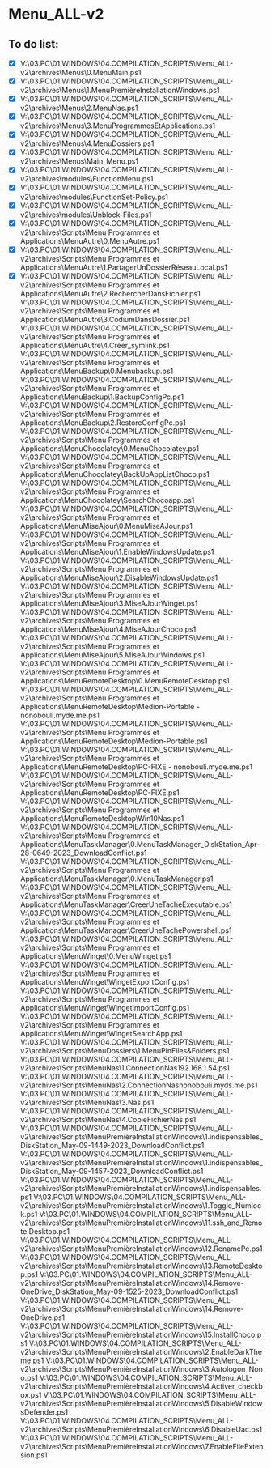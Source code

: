 # Menu_ALL-v2

## To do list:
-[x] V:\03.PC\01.WINDOWS\04.COMPILATION_SCRIPTS\Menu_ALL-v2\archives\Menus\0.MenuMain.ps1
-[x] V:\03.PC\01.WINDOWS\04.COMPILATION_SCRIPTS\Menu_ALL-v2\archives\Menus\1.MenuPremièreInstallationWindows.ps1
-[x] V:\03.PC\01.WINDOWS\04.COMPILATION_SCRIPTS\Menu_ALL-v2\archives\Menus\2.MenuNas.ps1
-[x] V:\03.PC\01.WINDOWS\04.COMPILATION_SCRIPTS\Menu_ALL-v2\archives\Menus\3.MenuProgrammesEtApplications.ps1
-[x] V:\03.PC\01.WINDOWS\04.COMPILATION_SCRIPTS\Menu_ALL-v2\archives\Menus\4.MenuDossiers.ps1
-[x] V:\03.PC\01.WINDOWS\04.COMPILATION_SCRIPTS\Menu_ALL-v2\archives\Menus\Main_Menu.ps1
-[x] V:\03.PC\01.WINDOWS\04.COMPILATION_SCRIPTS\Menu_ALL-v2\archives\modules\FunctionMenu.ps1
-[x] V:\03.PC\01.WINDOWS\04.COMPILATION_SCRIPTS\Menu_ALL-v2\archives\modules\FunctionSet-Policy.ps1
-[x] V:\03.PC\01.WINDOWS\04.COMPILATION_SCRIPTS\Menu_ALL-v2\archives\modules\Unblock-Files.ps1
-[x] V:\03.PC\01.WINDOWS\04.COMPILATION_SCRIPTS\Menu_ALL-v2\archives\Scripts\Menu Programmes et Applications\MenuAutre\0.MenuAutre.ps1
-[x] V:\03.PC\01.WINDOWS\04.COMPILATION_SCRIPTS\Menu_ALL-v2\archives\Scripts\Menu Programmes et Applications\MenuAutre\1.PartagerUnDossierRéseauLocal.ps1
-[x] V:\03.PC\01.WINDOWS\04.COMPILATION_SCRIPTS\Menu_ALL-v2\archives\Scripts\Menu Programmes et Applications\MenuAutre\2.RechercherDansFichier.ps1
V:\03.PC\01.WINDOWS\04.COMPILATION_SCRIPTS\Menu_ALL-v2\archives\Scripts\Menu Programmes et Applications\MenuAutre\3.CodiumDansDossier.ps1
V:\03.PC\01.WINDOWS\04.COMPILATION_SCRIPTS\Menu_ALL-v2\archives\Scripts\Menu Programmes et Applications\MenuAutre\4.Créer_symlink.ps1
V:\03.PC\01.WINDOWS\04.COMPILATION_SCRIPTS\Menu_ALL-v2\archives\Scripts\Menu Programmes et Applications\MenuBackup\0.Menubackup.ps1
V:\03.PC\01.WINDOWS\04.COMPILATION_SCRIPTS\Menu_ALL-v2\archives\Scripts\Menu Programmes et Applications\MenuBackup\1.BackupConfigPc.ps1
V:\03.PC\01.WINDOWS\04.COMPILATION_SCRIPTS\Menu_ALL-v2\archives\Scripts\Menu Programmes et Applications\MenuBackup\2.RestoreConfigPc.ps1
V:\03.PC\01.WINDOWS\04.COMPILATION_SCRIPTS\Menu_ALL-v2\archives\Scripts\Menu Programmes et Applications\MenuChocolatey\0.MenuChocolatey.ps1
V:\03.PC\01.WINDOWS\04.COMPILATION_SCRIPTS\Menu_ALL-v2\archives\Scripts\Menu Programmes et Applications\MenuChocolatey\BackUpAppListChoco.ps1
V:\03.PC\01.WINDOWS\04.COMPILATION_SCRIPTS\Menu_ALL-v2\archives\Scripts\Menu Programmes et Applications\MenuChocolatey\SearchChocoapp.ps1
V:\03.PC\01.WINDOWS\04.COMPILATION_SCRIPTS\Menu_ALL-v2\archives\Scripts\Menu Programmes et Applications\MenuMiseAjour\0.MenuMiseAJour.ps1
V:\03.PC\01.WINDOWS\04.COMPILATION_SCRIPTS\Menu_ALL-v2\archives\Scripts\Menu Programmes et Applications\MenuMiseAjour\1.EnableWindowsUpdate.ps1
V:\03.PC\01.WINDOWS\04.COMPILATION_SCRIPTS\Menu_ALL-v2\archives\Scripts\Menu Programmes et Applications\MenuMiseAjour\2.DisableWindowsUpdate.ps1
V:\03.PC\01.WINDOWS\04.COMPILATION_SCRIPTS\Menu_ALL-v2\archives\Scripts\Menu Programmes et Applications\MenuMiseAjour\3.MiseAJourWinget.ps1
V:\03.PC\01.WINDOWS\04.COMPILATION_SCRIPTS\Menu_ALL-v2\archives\Scripts\Menu Programmes et Applications\MenuMiseAjour\4.MiseAJourChoco.ps1
V:\03.PC\01.WINDOWS\04.COMPILATION_SCRIPTS\Menu_ALL-v2\archives\Scripts\Menu Programmes et Applications\MenuMiseAjour\5.MiseAJourWindows.ps1
V:\03.PC\01.WINDOWS\04.COMPILATION_SCRIPTS\Menu_ALL-v2\archives\Scripts\Menu Programmes et Applications\MenuRemoteDesktop\0.MenuRemoteDesktop.ps1
V:\03.PC\01.WINDOWS\04.COMPILATION_SCRIPTS\Menu_ALL-v2\archives\Scripts\Menu Programmes et Applications\MenuRemoteDesktop\Medion-Portable - nonobouli.myde.me.ps1
V:\03.PC\01.WINDOWS\04.COMPILATION_SCRIPTS\Menu_ALL-v2\archives\Scripts\Menu Programmes et Applications\MenuRemoteDesktop\Medion-Portable.ps1
V:\03.PC\01.WINDOWS\04.COMPILATION_SCRIPTS\Menu_ALL-v2\archives\Scripts\Menu Programmes et Applications\MenuRemoteDesktop\PC-FIXE - nonobouli.myde.me.ps1
V:\03.PC\01.WINDOWS\04.COMPILATION_SCRIPTS\Menu_ALL-v2\archives\Scripts\Menu Programmes et Applications\MenuRemoteDesktop\PC-FIXE.ps1
V:\03.PC\01.WINDOWS\04.COMPILATION_SCRIPTS\Menu_ALL-v2\archives\Scripts\Menu Programmes et Applications\MenuRemoteDesktop\Win10Nas.ps1
V:\03.PC\01.WINDOWS\04.COMPILATION_SCRIPTS\Menu_ALL-v2\archives\Scripts\Menu Programmes et Applications\MenuTaskManager\0.MenuTaskManager_DiskStation_Apr-28-0649-2023_DownloadConflict.ps1
V:\03.PC\01.WINDOWS\04.COMPILATION_SCRIPTS\Menu_ALL-v2\archives\Scripts\Menu Programmes et Applications\MenuTaskManager\0.MenuTaskManager.ps1
V:\03.PC\01.WINDOWS\04.COMPILATION_SCRIPTS\Menu_ALL-v2\archives\Scripts\Menu Programmes et Applications\MenuTaskManager\CreerUneTacheExecutable.ps1
V:\03.PC\01.WINDOWS\04.COMPILATION_SCRIPTS\Menu_ALL-v2\archives\Scripts\Menu Programmes et Applications\MenuTaskManager\CreerUneTachePowershell.ps1
V:\03.PC\01.WINDOWS\04.COMPILATION_SCRIPTS\Menu_ALL-v2\archives\Scripts\Menu Programmes et Applications\MenuWinget\0.MenuWinget.ps1
V:\03.PC\01.WINDOWS\04.COMPILATION_SCRIPTS\Menu_ALL-v2\archives\Scripts\Menu Programmes et Applications\MenuWinget\WingetExportConfig.ps1
V:\03.PC\01.WINDOWS\04.COMPILATION_SCRIPTS\Menu_ALL-v2\archives\Scripts\Menu Programmes et Applications\MenuWinget\WingetImportConfig.ps1
V:\03.PC\01.WINDOWS\04.COMPILATION_SCRIPTS\Menu_ALL-v2\archives\Scripts\Menu Programmes et Applications\MenuWinget\WingetSearchApp.ps1
V:\03.PC\01.WINDOWS\04.COMPILATION_SCRIPTS\Menu_ALL-v2\archives\Scripts\MenuDossiers\1.MenuPinFiles&Folders.ps1
V:\03.PC\01.WINDOWS\04.COMPILATION_SCRIPTS\Menu_ALL-v2\archives\Scripts\MenuNas\1.ConnectionNas192.168.1.54.ps1
V:\03.PC\01.WINDOWS\04.COMPILATION_SCRIPTS\Menu_ALL-v2\archives\Scripts\MenuNas\2.ConnectionNasnonobouli.myds.me.ps1
V:\03.PC\01.WINDOWS\04.COMPILATION_SCRIPTS\Menu_ALL-v2\archives\Scripts\MenuNas\3.Nas.ps1
V:\03.PC\01.WINDOWS\04.COMPILATION_SCRIPTS\Menu_ALL-v2\archives\Scripts\MenuNas\4.CopieFichierNas.ps1
V:\03.PC\01.WINDOWS\04.COMPILATION_SCRIPTS\Menu_ALL-v2\archives\Scripts\MenuPremièreInstallationWindows\1.indispensables_DiskStation_May-09-1449-2023_DownloadConflict.ps1
V:\03.PC\01.WINDOWS\04.COMPILATION_SCRIPTS\Menu_ALL-v2\archives\Scripts\MenuPremièreInstallationWindows\1.indispensables_DiskStation_May-09-1457-2023_DownloadConflict.ps1
V:\03.PC\01.WINDOWS\04.COMPILATION_SCRIPTS\Menu_ALL-v2\archives\Scripts\MenuPremièreInstallationWindows\1.indispensables.ps1
V:\03.PC\01.WINDOWS\04.COMPILATION_SCRIPTS\Menu_ALL-v2\archives\Scripts\MenuPremièreInstallationWindows\1.Toggle_Numlock.ps1
V:\03.PC\01.WINDOWS\04.COMPILATION_SCRIPTS\Menu_ALL-v2\archives\Scripts\MenuPremièreInstallationWindows\11.ssh_and_Remote Desktop.ps1
V:\03.PC\01.WINDOWS\04.COMPILATION_SCRIPTS\Menu_ALL-v2\archives\Scripts\MenuPremièreInstallationWindows\12.RenamePc.ps1
V:\03.PC\01.WINDOWS\04.COMPILATION_SCRIPTS\Menu_ALL-v2\archives\Scripts\MenuPremièreInstallationWindows\13.RemoteDesktop.ps1
V:\03.PC\01.WINDOWS\04.COMPILATION_SCRIPTS\Menu_ALL-v2\archives\Scripts\MenuPremièreInstallationWindows\14.Remove-OneDrive_DiskStation_May-09-1525-2023_DownloadConflict.ps1
V:\03.PC\01.WINDOWS\04.COMPILATION_SCRIPTS\Menu_ALL-v2\archives\Scripts\MenuPremièreInstallationWindows\14.Remove-OneDrive.ps1
V:\03.PC\01.WINDOWS\04.COMPILATION_SCRIPTS\Menu_ALL-v2\archives\Scripts\MenuPremièreInstallationWindows\15.InstallChoco.ps1
V:\03.PC\01.WINDOWS\04.COMPILATION_SCRIPTS\Menu_ALL-v2\archives\Scripts\MenuPremièreInstallationWindows\2.EnableDarkTheme.ps1
V:\03.PC\01.WINDOWS\04.COMPILATION_SCRIPTS\Menu_ALL-v2\archives\Scripts\MenuPremièreInstallationWindows\3.Autologon_Nono.ps1
V:\03.PC\01.WINDOWS\04.COMPILATION_SCRIPTS\Menu_ALL-v2\archives\Scripts\MenuPremièreInstallationWindows\4.Activer_checkbox.ps1
V:\03.PC\01.WINDOWS\04.COMPILATION_SCRIPTS\Menu_ALL-v2\archives\Scripts\MenuPremièreInstallationWindows\5.DisableWindowsDefender.ps1
V:\03.PC\01.WINDOWS\04.COMPILATION_SCRIPTS\Menu_ALL-v2\archives\Scripts\MenuPremièreInstallationWindows\6.DisableUac.ps1
V:\03.PC\01.WINDOWS\04.COMPILATION_SCRIPTS\Menu_ALL-v2\archives\Scripts\MenuPremièreInstallationWindows\7.EnableFileExtension.ps1
